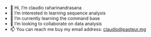 - 👋 Hi, I’m claudio raharinandrasana
- 👀 I’m interested in learning sequence analysis
- 🌱 I’m currently learning the command base
- 💞️ I’m looking to collaborate on data analysis
- 📫 You can reach me buy my email address: claudio@pasteur.mg

<!---
claudioraharinandrasana/claudioraharinandrasana is a ✨ special ✨ repository because its `README.md` (this file) appears on your GitHub profile.
You can click the Preview link to take a look at your changes.
--->
